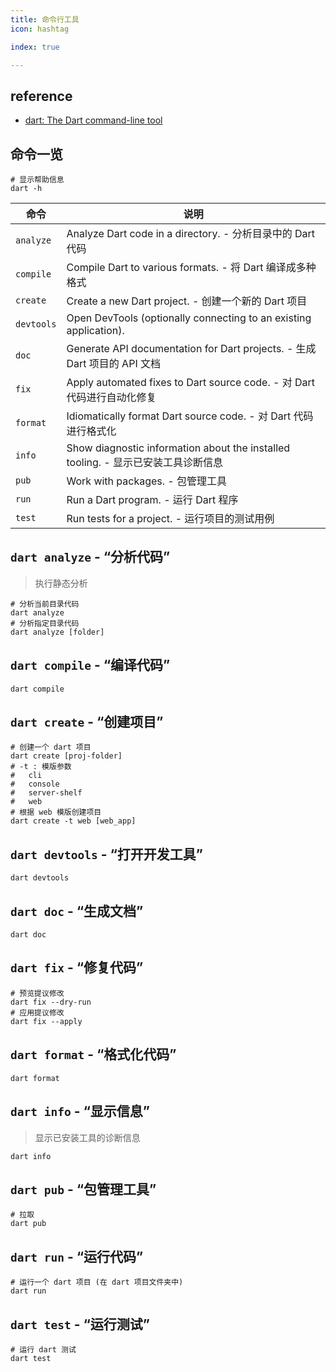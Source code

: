 ```yaml
---
title: 命令行工具
icon: hashtag

index: true

---
```


<!-- more -->

## reference

- [dart: The Dart command-line tool](https://dart.dev/tools/dart-tool)

## 命令一览

```shell
# 显示帮助信息
dart -h 
```

| 命令 | 说明
| --- | ---
| `analyze`   | Analyze Dart code in a directory. - 分析目录中的 Dart 代码
| `compile`   | Compile Dart to various formats. - 将 Dart 编译成多种格式
| `create`    | Create a new Dart project. - 创建一个新的 Dart 项目
| `devtools`  | Open DevTools (optionally connecting to an existing application).
| `doc`       | Generate API documentation for Dart projects. - 生成 Dart 项目的 API 文档
| `fix`       | Apply automated fixes to Dart source code. - 对 Dart 代码进行自动化修复
| `format`    | Idiomatically format Dart source code. - 对 Dart 代码进行格式化
| `info`      | Show diagnostic information about the installed tooling. - 显示已安装工具诊断信息
| `pub`       | Work with packages. - 包管理工具
| `run`       | Run a Dart program. - 运行 Dart 程序
| `test`      | Run tests for a project. - 运行项目的测试用例

## `dart analyze` - “分析代码”
> 执行静态分析

```shell
# 分析当前目录代码
dart analyze
# 分析指定目录代码
dart analyze [folder]
```

## `dart compile` - “编译代码”

```shell
dart compile
```

## `dart create` - “创建项目”

```shell
# 创建一个 dart 项目
dart create [proj-folder]
# -t : 模版参数
#   cli
#   console
#   server-shelf
#   web 
# 根据 web 模版创建项目
dart create -t web [web_app]
```

## `dart devtools` - “打开开发工具”

```shell
dart devtools
```

## `dart doc` - “生成文档”

```shell
dart doc
```

## `dart fix` - “修复代码”

```shell
# 预览提议修改
dart fix --dry-run
# 应用提议修改
dart fix --apply
```

## `dart format` - “格式化代码”

```shell
dart format
```

## `dart info` - “显示信息”
> 显示已安装工具的诊断信息

```shell
dart info
```

## `dart pub` - “包管理工具”

```shell
# 拉取
dart pub
```

## `dart run` - “运行代码”

```shell
# 运行一个 dart 项目 (在 dart 项目文件夹中)
dart run
```

## `dart test` - “运行测试”

```shell
# 运行 dart 测试
dart test
```
